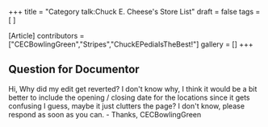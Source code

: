 +++
title = "Category talk:Chuck E. Cheese's Store List"
draft = false
tags = [ ]

[Article]
contributors = ["CECBowlingGreen","Stripes","ChuckEPediaIsTheBest!"]
gallery = []
+++
##  Question for Documentor ## 
Hi, Why did my edit get reverted? I don't know why, I think it would be a bit better to include the opening / closing date for the locations since it gets confusing I guess, maybe it just clutters the page? I don't know, please respond as soon as you can. - Thanks, CECBowlingGreen